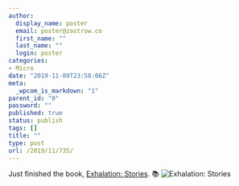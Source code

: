 ```yaml
---
author:
  display_name: poster
  email: poster@zastrow.co
  first_name: ""
  last_name: ""
  login: poster
categories:
- Micro
date: "2019-11-09T23:58:06Z"
meta:
  _wpcom_is_markdown: "1"
parent_id: "0"
password: ""
published: true
status: publish
tags: []
title: ""
type: post
url: /2019/11/735/
---
```

<p>Just finished the book, <a href="https://www.goodreads.com/review/show/3022064669?utm_medium=api&amp;utm_source=rss">Exhalation: Stories</a>. 📚 <img src="/assets/2019/11/41160292._SX50_.jpg" alt="Exhalation: Stories" /></p>
